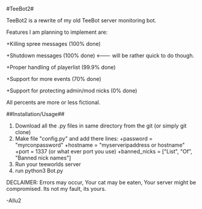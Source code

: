 #TeeBot2#

TeeBot2 is a rewrite of my old TeeBot server monitoring bot.

Features I am planning to implement are:

+Killing spree messages (100% done)

+Shutdown messages (100% done) <--- will be rather quick to do though.

+Proper handling of playerlist (99.9% done)

+Support for more events (70% done)

+Support for protecting admin/mod nicks (0% done)

All percents are more or less fictional.

##Installation/Usage##

1. Download all the .py files in same directory from the git (or simply git clone)
2. Make file "config.py" and add there lines:
 +password = "myrconpassword"
 +hostname = "myserveripaddress or hostname"
 +port = 1337 (or what ever port you use)
 +banned_nicks = ["List", "Of", "Banned nick names"]
3. Run your teeworlds server
4. run python3 Bot.py

DECLAIMER: Errors may occur, Your cat may be eaten, Your server might be compromised. Its not my fault, its yours.


-Allu2
